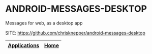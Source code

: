 # ANDROID-MESSAGES-DESKTOP
 
 Messages for web, as a desktop app
 
 SITE: https://github.com/chrisknepper/android-messages-desktop

 | [Applications](https://portable-linux-apps.github.io/apps.html) | [Home](https://portable-linux-apps.github.io)
 | --- | --- |
